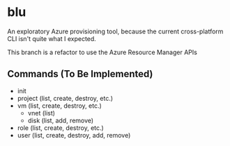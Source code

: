 # blu

An exploratory Azure provisioning tool, because the current cross-platform CLI isn't quite what I expected.

This branch is a refactor to use the Azure Resource Manager APIs


## Commands (To Be Implemented)

* init
* project (list, create, destroy, etc.)
* vm (list, create, destroy, etc.)
    * vnet (list)
    * disk (list, add, remove)
* role (list, create, destroy, etc.)
* user (list, create, destroy, add, remove)

